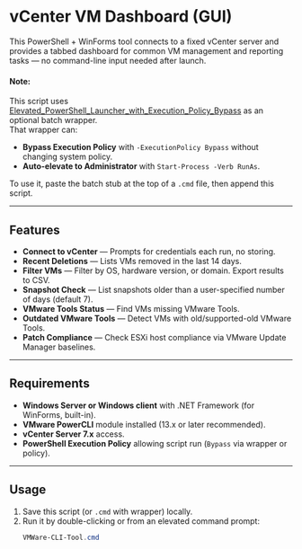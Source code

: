 # vCenter VM Dashboard (GUI)

This PowerShell + WinForms tool connects to a fixed vCenter server and provides a tabbed dashboard for common VM management and reporting tasks — no command-line input needed after launch.

#### Note:  
This script uses [Elevated_PowerShell_Launcher_with_Execution_Policy_Bypass](https://gist.github.com/cerebralassault/10860fa69f7926fad8b1fa327ec7a650) as an optional batch wrapper.  
That wrapper can:
- **Bypass Execution Policy** with `-ExecutionPolicy Bypass` without changing system policy.  
- **Auto-elevate to Administrator** with `Start-Process -Verb RunAs`.  

To use it, paste the batch stub at the top of a `.cmd` file, then append this script.

---

## Features
- **Connect to vCenter** — Prompts for credentials each run, no storing.
- **Recent Deletions** — Lists VMs removed in the last 14 days.
- **Filter VMs** — Filter by OS, hardware version, or domain. Export results to CSV.
- **Snapshot Check** — List snapshots older than a user-specified number of days (default 7).
- **VMware Tools Status** — Find VMs missing VMware Tools.
- **Outdated VMware Tools** — Detect VMs with old/supported-old VMware Tools.
- **Patch Compliance** — Check ESXi host compliance via VMware Update Manager baselines.

---

## Requirements
- **Windows Server or Windows client** with .NET Framework (for WinForms, built-in).
- **VMware PowerCLI** module installed (13.x or later recommended).
- **vCenter Server 7.x** access.
- **PowerShell Execution Policy** allowing script run (`Bypass` via wrapper or policy).

---

## Usage
1. Save this script (or `.cmd` with wrapper) locally.
2. Run it by double-clicking or from an elevated command prompt:
   ```powershell
   VMWare-CLI-Tool.cmd
